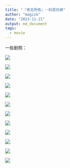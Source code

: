 ```yaml
---
title: "『老无所依』－科恩兄弟"
author: "magisk"
date: "2023-11-21"
output: md_document
tags:
  - movie
---
```


<!--more-->

一些剧照：

![](/images/老无所依/Snipaste_2023-11-21_14-53-05.png)

![](/images/老无所依/Snipaste_2023-11-21_14-56-31.png)

![](/images/老无所依/Snipaste_2023-11-21_14-57-16.png)

![](/images/老无所依/Snipaste_2023-11-21_14-57-50.png)

![](/images/老无所依/Snipaste_2023-11-21_14-58-20.png)

![](/images/老无所依/Snipaste_2023-11-21_14-52-14.png)

![](/images/老无所依/Snipaste_2023-11-21_15-02-51.png)

![](/images/老无所依/Snipaste_2023-11-21_15-03-48.png)

![](/images/老无所依/Snipaste_2023-11-21_15-12-14.png)

![](/images/老无所依/Snipaste_2023-11-21_15-42-25.png)

![](/images/老无所依/Snipaste_2023-11-21_15-44-48.png)

![](/images/老无所依/Snipaste_2023-11-21_15-45-28.png)
